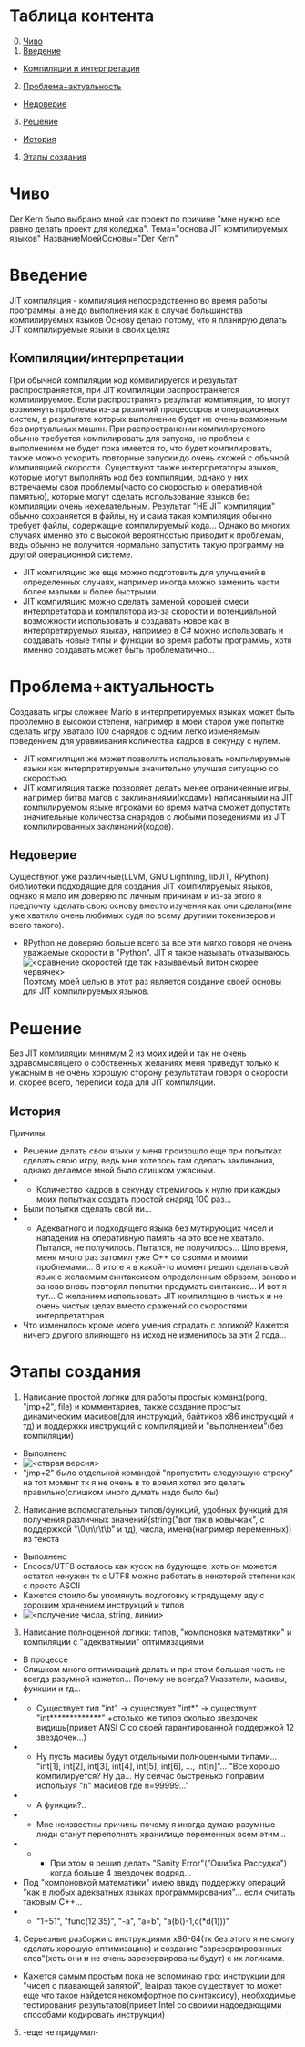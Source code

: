 # Таблица контента
0. [Чиво](#чиво)
1. [Введение](#введение)
-  [Компиляции и интерпретации](#компиляции/интерпретации)
2. [Проблема+актуальность](#проблема+актуальность)
- [Недоверие](#недоверие)
3. [Решение](#решение)
- [История](#история)
4. [Этапы создания](#этапы-создания)

# Чиво
Der Kern было выбрано мной как проект по причине "мне нужно все равно делать проект для коледжа".
Тема="основа JIT компилируемых языков"
НазваниеМоейОсновы="Der Kern"


# Введение
JIT компиляция - компиляция непосредственно во время работы программы, а не до выполнения как в случае большинства компилируемых языков
Основу делаю потому, что я планирую делать JIT компилируемые языки в своих целях
## Компиляции/интерпретации
При обычной компиляции код компилируется и результат распространяется, при JIT компиляции распространяется компилируемое.
Если распространять результат компиляции, то могут возникнуть проблемы из-за различий процессоров и операционных систем, в результате которых выполнение будет не очень возможным без виртуальных машин. При распространении компилируемого обычно требуется компилировать для запуска, но проблем с выполнением не будет пока имеется то, что будет компилировать, также можно ускорить повторные запуски до очень схожей с обычной компиляцией скорости. Существуют также интерпретаторы языков, которые могут выполнять код без компиляции, однако у них встречаемы свои проблемы(часто со скоростью и оперативной памятью), которые могут сделать использование языков без компиляции очень нежелательным.
Результат "НЕ JIT компиляции" обычно сохраняется в файлы, ну и сама такая компиляция обычно требует файлы, содержащие компилируемый кода...
Однако во многих случаях именно это с высокой вероятностью приводит к проблемам, ведь обычно не получится нормально запустить такую программу на другой операционной системе.
- JIT компиляцию же еще можно подготовить для улучшений в определенных случаях, например иногда можно заменить части более малыми и более быстрыми.
- JIT компиляцию можно сделать заменой хорошей смеси интерпретатора и компилятора из-за скорости и потенциальной возможности использовать и создавать новое как в интерпретируемых языках, например в C# можно использовать и создавать новые типы и функции во время работы программы, хотя именно создавать может быть проблематично...

# Проблема+актуальность
Создавать игры сложнее Mario в интерпретируемых языках может быть проблемно в высокой степени, например в моей старой уже попытке сделать игру хватало 100 снарядов с одним легко изменяемым поведением для уравнивания количества кадров в секунду с нулем.
- JIT компиляция же может позволять использовать компилируемые языки как интерпретируемые значительно улучшая ситуацию со скоростью.
- JIT компиляция также позволяет делать менее ограниченные игры, например битва магов с заклинаниями(кодами) написанными на JIT компилируемом языке игроками во время матча сможет допустить значительные количества снарядов с любыми поведениями из JIT компилированных заклинаний(кодов).
## Недоверие
Существуют уже различные(LLVM, GNU Lightning, libJIT, RPython) библиотеки подходящие для создания JIT компилируемых языков, однако я мало им доверяю по личным причинам и из-за этого я предпочту сделать свою основу вместо изучения как они сделаны(мне уже хватило очень любимых судя по всему другими токенизеров и всего такого).
- RPython не доверяю больше всего за все эти мягко говоря не очень уважаемые скорости в "Python". JIT я такое называть отказываюсь. ![<сравнение скоростей где так называемый питон скорее червячек>](project/speeds.png)
Поэтому моей целью в этот раз является создание своей основы для JIT компилируемых языков.

# Решение
Без JIT компиляции минимум 2 из моих идей и так не очень здравомыслящего о собственных желаниях меня приведут только к ужасным в не очень хорошую сторону результатам говоря о скорости и, скорее всего, переписи кода для JIT компиляции.
## История
Причины:
- Решение делать свои языки у меня произошло еще при попытках сделать свою игру, ведь мне хотелось там сделать заклинания, однако делаемое мной было слишком ужасным.
- - Количество кадров в секунду стремилось к нулю при каждых моих попытках создать простой снаряд 100 раз...
- Были попытки сделать свой ии... 
- - Адекватного и подходящего языка без мутирующих чисел и нападений на оперативную память на это все не хватало.
Пытался, не получилось. Пытался, не получилось... Шло время, меня много раз затомил уже C++ со своими и моими проблемами...
В итоге я в какой-то момент решил сделать свой язык с желаемым синтаксисом определенным образом, заново и заново вновь повторял попытки продумать синтаксис...
И вот я тут... С желанием использовать JIT компиляцию в чистых и не очень чистых целях вместо сражений со скоростями интерпретаторов.
- Что изменилось кроме моего умения страдать с логикой? Кажется ничего другого влияющего на исход не изменилось за эти 2 года...

# Этапы создания
1. Написание простой логики для работы простых команд(pong, "jmp+2", file) и комментариев, также создание простых динамическим масивов(для инструкций, байтиков x86 инструкций и тд) и поддержки инструкций с компиляцией и "выполнением"(без компиляции)
- Выполнено
- ![<старая версия>](project/first.png)
- "jmp+2" было отдельной командой "пропустить следующую строку" на тот момент тк я не очень в то время хотел это делать правильно(слишком много думать надо было бы)
2. Написание вспомогательных типов/функций, удобных функций для получения различных значений(string("вот так в ковычках", с поддержкой "\0\n\r\t\b" и тд), числа, имена(например переменных)) из текста
- Выполнено
- Encods/UTF8 осталось как кусок на будующее, хоть он можется остатся ненужен тк с UTF8 можно работать в некоторой степени как с просто ASCII
- Кажется стоило бы упомянуть подготовку к грядущему аду с хорошим хранением инструкций и типов
- ![<получение числа, string, линии>](project/strings.png)
3. Написание полноценной логики: типов, "компоновки математики" и компиляции с "адекватными" оптимизациями
- В процессе
- Слишком много оптимизаций делать и при этом большая часть не всегда разумной кажется... Почему не всегда? Указатели, масивы, функции и тд...
- - Существует тип "int" -> существует "int*" -> существует "int\**\*\*\*\*\*\*\*\*\*\*\*" +столько же типов сколько звездочек видишь(привет ANSI C со своей гарантированной поддержкой 12 звездочек...)
- - Ну пусть масивы будут отдельными полноценными типами... "int[1], int[2], int[3], int[4], int[5], int[6], ..., int[n]"... "Все хорошо компилируется? Ну да... Ну сейчас быстренько поправим используя "n" масивов где n=99999..."
- - А функции?..
- - Мне неизвестны причины почему я иногда думаю разумные люди станут переполнять хранилище переменных всем этим...
- - - При этом я решил делать "Sanity Error"("Ошибка Рассудка") когда больше 4 звездочек подряд...
- Под "компоновкой математики" имею ввиду поддержку операций "как в любых адекватных языках программирования"... если считать таковым C++...
- - "1+51", "func(12,35)", "-a", "a=b", "a(b()-1,c(*d(1)))"
4. Серьезные разборки с инструкциями x86-64(тк без этого я не смогу сделать хорошую оптимизацию) и создание "зарезервированных слов"(хоть они и не очень зарезервированы будут) с их логиками.
- Кажется самым простым пока не вспоминаю про: инструкции для "чисел с плавающей запятой", lea(раз такое существует то может еще что такое найдется некомфортное по синтаксису), необходимые тестирования результатов(привет Intel со своими надоедающими способами кодировать инструкции)



5. -еще не придумал-